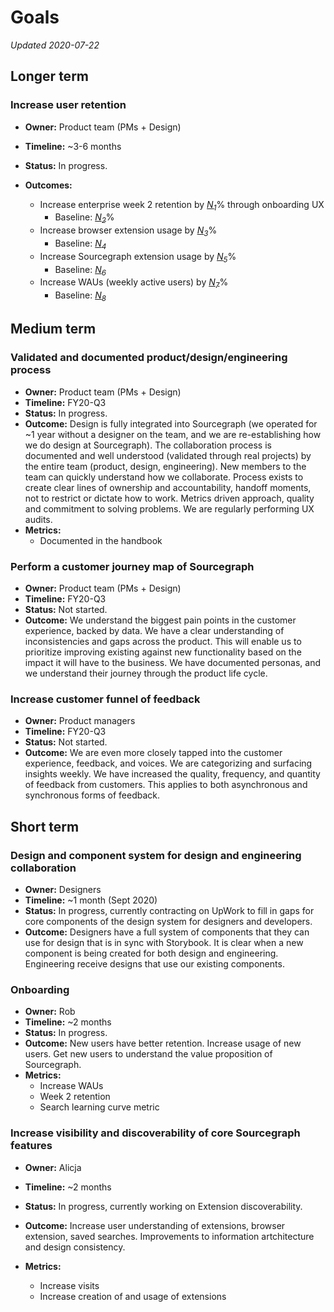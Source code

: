 # Goals

_Updated 2020-07-22_

## Longer term

### Increase user retention

- **Owner:** Product team (PMs + Design)
- **Timeline:** ~3-6 months
- **Status:** In progress.
- **Outcomes:**

  - Increase enterprise week 2 retention by [*N<sub>1</sub>*][N1]% through onboarding UX
     - Baseline: [*N<sub>2</sub>*][N2]%
  - Increase browser extension usage by [*N<sub>3</sub>*][N3]%
     - Baseline: [*N<sub>4</sub>*][N4]
  - Increase Sourcegraph extension usage by [*N<sub>5</sub>*][N5]%
     - Baseline: [*N<sub>6</sub>*][N6]
  - Increase WAUs (weekly active users) by [*N<sub>7</sub>*][N7]%
     - Baseline: [*N<sub>8</sub>*][N8]

## Medium term

### Validated and documented product/design/engineering process

- **Owner:** Product team (PMs + Design)
- **Timeline:** FY20-Q3
- **Status:** In progress.
- **Outcome:** Design is fully integrated into Sourcegraph (we operated for ~1 year without a designer on the team, and we are re-establishing how we do design at Sourcegraph). The collaboration process is documented and well understood (validated through real projects) by the entire team (product, design, engineering). New members to the team can quickly understand how we collaborate. Process exists to create clear lines of ownership and accountability, handoff moments, not to restrict or dictate how to work. Metrics driven approach, quality and commitment to solving problems. We are regularly performing UX audits.
- **Metrics:**
  - Documented in the handbook

### Perform a customer journey map of Sourcegraph

- **Owner:** Product team (PMs + Design)
- **Timeline:** FY20-Q3
- **Status:** Not started.
- **Outcome:** We understand the biggest pain points in the customer experience, backed by data. We have a clear understanding of inconsistencies and gaps across the product. This will enable us to prioritize improving existing against new functionality based on the impact it will have to the business. We have documented personas, and we understand their journey through the product life cycle.

### Increase customer funnel of feedback

- **Owner:** Product managers
- **Timeline:** FY20-Q3
- **Status:** Not started.
- **Outcome:** We are even more closely tapped into the customer experience, feedback, and voices. We are categorizing and surfacing insights weekly. We have increased the quality, frequency, and quantity of feedback from customers. This applies to both asynchronous and synchronous forms of feedback.

## Short term

### Design and component system for design and engineering collaboration

- **Owner:** Designers
- **Timeline:** ~1 month (Sept 2020)
- **Status:** In progress, currently contracting on UpWork to fill in gaps for core components of the design system for designers and developers.
- **Outcome:** Designers have a full system of components that they can use for design that is in sync with Storybook. It is clear when a new component is being created for both design and engineering. Engineering receive designs that use our existing components.

### Onboarding

- **Owner:** Rob
- **Timeline:** ~2 months
- **Status:** In progress.
- **Outcome:** New users have better retention. Increase usage of new users. Get new users to understand the value proposition of Sourcegraph.
- **Metrics:**
  - Increase WAUs
  - Week 2 retention
  - Search learning curve metric

### Increase visibility and discoverability of core Sourcegraph features

- **Owner:** Alicja
- **Timeline:** ~2 months
- **Status:** In progress, currently working on Extension discoverability.
- **Outcome:** Increase user understanding of extensions, browser extension, saved searches. Improvements to information artchitecture and design consistency.
- **Metrics:**

  - Increase visits
  - Increase creation of and usage of extensions

[N1]: https://docs.google.com/document/d/1l6waCjzVlisYJ1PziNjO9QWF0ExmBMxWg5jWMpt4YW0/edit#bookmark=id.pbee6s39npxe
[N2]: https://docs.google.com/document/d/1l6waCjzVlisYJ1PziNjO9QWF0ExmBMxWg5jWMpt4YW0/edit#bookmark=id.u8usndilekr3
[N3]: https://docs.google.com/document/d/1l6waCjzVlisYJ1PziNjO9QWF0ExmBMxWg5jWMpt4YW0/edit#bookmark=id.tw3f5leunmk0
[N4]: https://docs.google.com/document/d/1l6waCjzVlisYJ1PziNjO9QWF0ExmBMxWg5jWMpt4YW0/edit#bookmark=id.jqiim81p8zvb
[N5]: https://docs.google.com/document/d/1l6waCjzVlisYJ1PziNjO9QWF0ExmBMxWg5jWMpt4YW0/edit#bookmark=id.hka32mpfz9ws
[N6]: https://docs.google.com/document/d/1l6waCjzVlisYJ1PziNjO9QWF0ExmBMxWg5jWMpt4YW0/edit#bookmark=id.g6oo5rramvpb
[N7]: https://docs.google.com/document/d/1l6waCjzVlisYJ1PziNjO9QWF0ExmBMxWg5jWMpt4YW0/edit#bookmark=id.87kmhwjskbfr
[N8]: https://docs.google.com/document/d/1l6waCjzVlisYJ1PziNjO9QWF0ExmBMxWg5jWMpt4YW0/edit#bookmark=id.cbcufz4r1f61
